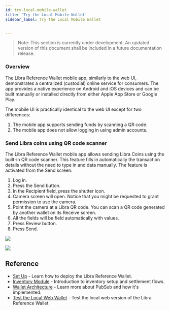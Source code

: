 ```yaml
---
id: try-local-mobile-wallet
title: 'Try the Local Mobile Wallet'
sidebar_label: Try the Local Mobile Wallet


---
```



>
> Note: This section is currently under development. An updated version of this document shall be included in a future documentation release. 
>


### Overview

The Libra Reference Wallet mobile app, similarly to the web UI, demonstrates a centralized (custodial) online service for consumers. The app provides a native experience on Android and iOS devices and can be built manually or installed directly from either Apple App Store or Google Play.

The mobile UI is practically identical to the web UI except for two differences:

1. The mobile app supports sending funds by scanning a QR code.
2. The mobile app does not allow logging in using admin accounts.


### Send Libra coins using QR code scanner

The Libra Reference Wallet mobile app allows sending Libra Coins using the built-in QR code scanner. This feature fills in automatically the transaction details without the need to type in and data manually. The feature is activated from the Send screen:



1. Log in.
2. Press the Send button.
3. In the Recipient field, press the shutter icon.
4. Camera screen will open. Notice that you might be requested to grant permission to use the camera.
5. Point the camera at a Libra QR code. You can scan a QR code generated by another wallet on its Receive screen.
6. All the fields will be field automatically with values.
7. Press Review button.
8. Press Send.



![](/img/docs/mobile-w-send.svg)

![](/img/docs/mobile-w-receive.svg)


## Reference

* [Set Up](set-up-reference-wallet.md) - Learn how to deploy the Libra Reference Wallet.
* [Inventory Module](inventory-mod.md) - Introduction to inventory setup and settlement flows. 
* [Wallet Architecture](wallet-arch.md) - Learn more about PubSub and how it's implemented.
* [Test the Local Web Wallet](try-local-web-wallet.md) - Test the local web version of the Libra Reference Wallet